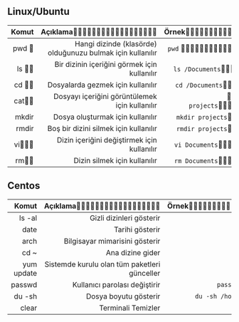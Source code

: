 ## Linux/Ubuntu
|  Komut       |     Açıklama᲼᲼᲼᲼᲼᲼᲼᲼᲼᲼᲼᲼᲼᲼᲼᲼᲼᲼|     Örnek᲼᲼᲼᲼᲼᲼᲼᲼᲼᲼᲼᲼᲼᲼᲼᲼᲼
| ----:        |        -----:                           |  -----:
| pwd ᲼        | Hangi dizinde (klasörde) olduğunuzu bulmak için kullanılır|`pwd`   ᲼᲼᲼᲼᲼᲼᲼᲼᲼᲼᲼᲼᲼᲼᲼᲼᲼᲼  
| ls    ᲼᲼     |  Bir dizinin içeriğini görmek için kullanılır|`ls /Documents`᲼᲼᲼᲼᲼᲼᲼᲼ ᲼
| cd ᲼᲼       |  Dosyalarda gezmek için kullanılır| `cd /Documents`᲼᲼᲼᲼᲼᲼᲼᲼᲼
| cat᲼᲼        | Dosyayı içeriğini görüntülemek için kullanılır|᲼᲼᲼᲼᲼` cat projects`᲼᲼᲼᲼᲼᲼᲼᲼᲼᲼
|mkdir         | Dosya oluşturmak için kullanılır|   `mkdir projects`᲼᲼᲼᲼᲼᲼᲼᲼
|rmdir | Boş bir dizini silmek için kullanılır|   `rmdir projects`᲼᲼᲼᲼᲼᲼᲼᲼
|vi᲼᲼᲼ |  Dizin içeriğini değiştirmek için kullanılır| `vi Documents`᲼᲼᲼᲼᲼᲼᲼᲼᲼᲼
|rm᲼᲼    | Dizin silmek için kullanılır| `rm Documents`᲼᲼᲼᲼᲼᲼᲼᲼᲼᲼

## Centos

|  Komut       |     Açıklama᲼᲼᲼᲼᲼᲼᲼᲼᲼᲼᲼᲼᲼᲼᲼᲼᲼᲼|     Örnek᲼᲼᲼᲼᲼᲼᲼᲼᲼᲼᲼᲼᲼᲼᲼᲼᲼
| ----:        |        -----:                           |  -----:
ls -al        | Gizli dizinleri gösterir                | `ls -al`
date|Tarihi gösterir |`date`
arch | Bilgisayar mimarisini gösterir | `arch`
cd ~ |Ana dizine gider | `cd ~`
yum update|Sistemde kurulu olan tüm paketleri günceller  |`yum update` 
 passwd |Kullanıcı parolası değiştirir | `passwd [şifre]`
du -sh | Dosya boyutu gösterir | `du -sh /home/cliaweb`
 clear | Terminali Temizler |
